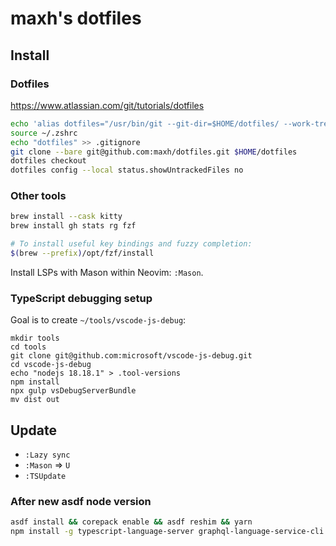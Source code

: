 # maxh's dotfiles

## Install

### Dotfiles

<https://www.atlassian.com/git/tutorials/dotfiles>

```sh
echo 'alias dotfiles="/usr/bin/git --git-dir=$HOME/dotfiles/ --work-tree=$HOME"' >> $HOME/.zshrc
source ~/.zshrc
echo "dotfiles" >> .gitignore
git clone --bare git@github.com:maxh/dotfiles.git $HOME/dotfiles
dotfiles checkout
dotfiles config --local status.showUntrackedFiles no
```

### Other tools

```sh
brew install --cask kitty
brew install gh stats rg fzf

# To install useful key bindings and fuzzy completion:
$(brew --prefix)/opt/fzf/install
```

Install LSPs with Mason within Neovim: `:Mason`.

### TypeScript debugging setup

Goal is to create `~/tools/vscode-js-debug`:

```
mkdir tools
cd tools
git clone git@github.com:microsoft/vscode-js-debug.git
cd vscode-js-debug
echo "nodejs 18.18.1" > .tool-versions
npm install
npx gulp vsDebugServerBundle
mv dist out
```

## Update

- `:Lazy sync`
- `:Mason` => `U`
- `:TSUpdate`

### After new asdf node version

```sh
asdf install && corepack enable && asdf reshim && yarn
npm install -g typescript-language-server graphql-language-service-cli
```
